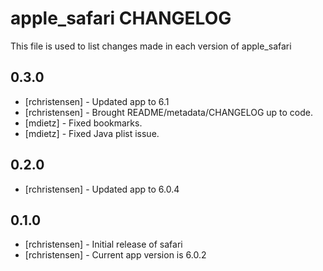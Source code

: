 apple_safari CHANGELOG
======================

This file is used to list changes made in each version of apple_safari

0.3.0
-----
- [rchristensen] - Updated app to 6.1
- [rchristensen] - Brought README/metadata/CHANGELOG up to code.
- [mdietz] - Fixed bookmarks.
- [mdietz] - Fixed Java plist issue.

0.2.0
-----
- [rchristensen] - Updated app to 6.0.4

0.1.0
-----
- [rchristensen] - Initial release of safari
- [rchristensen] - Current app version is 6.0.2
